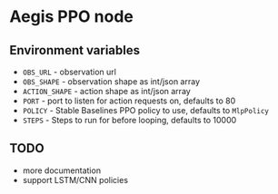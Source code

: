 # Aegis PPO node

## Environment variables
* `OBS_URL` - observation url
* `OBS_SHAPE` - observation shape as int/json array
* `ACTION_SHAPE` - action shape as int/json array
* `PORT` - port to listen for action requests on, defaults to 80
* `POLICY` - Stable Baselines PPO policy to use, defaults to `MlpPolicy`
* `STEPS` - Steps to run for before looping, defaults to 10000

## TODO
* more documentation
* support LSTM/CNN policies
